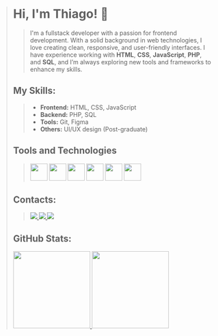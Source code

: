 ># Hi, I'm Thiago! 👋
>>
>>I'm a fullstack developer with a passion for frontend development. With a solid background in web technologies, I love creating clean, responsive, and user-friendly interfaces. I have experience working with **HTML**, **CSS**, **JavaScript**, **PHP**, and **SQL**, and I’m always exploring new tools and frameworks to enhance my skills.
>>
>## My Skills:
>>- **Frontend:** HTML, CSS, JavaScript
>>- **Backend:** PHP, SQL
>>- **Tools:** Git, Figma
>>- **Others:** UI/UX design (Post-graduate)
>>
>## Tools and Technologies
>>
>><div style="width: 100%">
>>  <img src="https://cdn.jsdelivr.net/gh/devicons/devicon@latest/icons/html5/html5-plain-wordmark.svg" width="40" height="40" />
>>  <img src="https://cdn.jsdelivr.net/gh/devicons/devicon@latest/icons/css3/css3-plain-wordmark.svg" width="40" height="40" />
>>  <img src="https://cdn.jsdelivr.net/gh/devicons/devicon@latest/icons/javascript/javascript-plain.svg" width="40" height="40"/>
>>  <img src="https://cdn.jsdelivr.net/gh/devicons/devicon@latest/icons/php/php-plain.svg" width="40" height="40" />
>>  <img src="https://cdn.jsdelivr.net/gh/devicons/devicon@latest/icons/git/git-plain.svg" width="40" height="40" />
>>  <img src="https://cdn.jsdelivr.net/gh/devicons/devicon@latest/icons/github/github-original.svg" width="40" height="40" />
>></div>
>>
>## Contacts:
>>
>><div>
>>  <a href="https://www.instagram.com/thiagoanjos_01/" target="_blank">
>>    <img loading="lazy" src="https://img.shields.io/badge/-Instagram-%23E4405F?style=for-the-badge&logo=instagram&logoColor=white" target="_blank">
>>  </a>
>>  <a href = "mailto:tnicolau.dev@gmail.com">
>>    <img loading="lazy" src="https://img.shields.io/badge/Gmail-D14836?style=for-the-badge&logo=gmail&logoColor=white" target="_blank">
>>  </a>
>>  <a href="https://www.linkedin.com/in/thiago-nicolau-dev/" target="_blank">
>>    <img loading="lazy" src="https://img.shields.io/badge/-LinkedIn-%230077B5?style=for-the-badge&logo=linkedin&logoColor=white" target="_blank">
>>  </a>   
>></div>
>>
>## GitHub Stats:
>>
><div>
>  <a href="https://github.com/tnicolau-dev">
>    <img loading="lazy" height="180em" src="https://github-readme-stats.vercel.app/api/top-langs/?username=tnicolau-dev&layout=compact&langs_count=7&theme=dracula"/>
>    <img loading="lazy" height="180em" src="https://github-readme-stats.vercel.app/api?username=tnicolau-dev&show_icons=true&theme=dracula&include_all_commits=true count_private=true"/>
>  </a>
></div>
